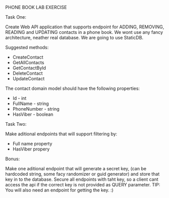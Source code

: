 PHONE BOOK LAB EXERCISE

Task One:

Create Web API application that supports endpoint for ADDING, REMOVING, READING and UPDATING contacts in a phone book.
We wont use any fancy architecture, neather real database. We are going to use StaticDB.

Suggested methods:

- CreateContact
- GetAllContacts
- GetContactById
- DeleteContact
- UpdateContact

The contact domain model should have the following properties:

- Id - int
- FullName - string
- PhoneNumber - string
- HasViber - boolean

Task Two:

Make aditional endpoints that will support filtering by:

- Full name property
- HasViber propery

Bonus: 

Make one aditional endpoint that will generate a secret key, (can be hardcoded string, some facy randomizer or guid generator) and store that key in to the database.
Secure all endpoints with taht key, so a client cant access the api if the correct key is not provided as QUERY parameter.
TIP: You will also need an endpoint for getting the key. :)





